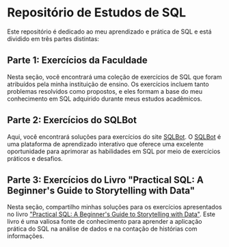 # Repositório de Estudos de SQL
Este repositório é dedicado ao meu aprendizado e prática de SQL e está dividido em três partes distintas:

## Parte 1: Exercícios da Faculdade
Nesta seção, você encontrará uma coleção de exercícios de SQL que foram atribuídos pela minha instituição de ensino. Os exercícios incluem tanto problemas resolvidos como propostos, e eles formam a base do meu conhecimento em SQL adquirido durante meus estudos acadêmicos.

## Parte 2: Exercícios do SQLBot
Aqui, você encontrará soluções para exercícios do site [SQLBot](https://sqlbolt.com/). O [SQLBot](https://sqlbolt.com/) é uma plataforma de aprendizado interativo que oferece uma excelente oportunidade para aprimorar as habilidades em SQL por meio de exercícios práticos e desafios.

## Parte 3: Exercícios do Livro "Practical SQL: A Beginner's Guide to Storytelling with Data"
Nesta seção, compartilho minhas soluções para os exercícios apresentados no livro ["Practical SQL: A Beginner's Guide to Storytelling with Data"](http://projanco.com/Library/Practical%20SQL%20A%20Beginner%E2%80%99s%20Guide%20to%20Storytelling%20with%20Data.pdf). Este livro é uma valiosa fonte de conhecimento para aprender a aplicação prática do SQL na análise de dados e na contação de histórias com informações.



